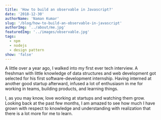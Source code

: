 ```yaml
---
title: 'How to build an observable in Javascript?'
date: '2018-12-30'
authorName: 'Naman Kumar'
slug: '/blog/how-to-build-an-observable-in-javascript'
authorImg: '../about/me.jpg'
featuredImg: '../images/observable.jpg'
tags:
  - npm
  - nodejs
  - design pattern
show: 'false'
---
```


A little over a year ago, I walked into my first ever tech interview. A freshman with little knowledge of data structures and web development got selected for his first software-development internship. Having interned at another good startup afterward, infused a lot of enthusiasm in me for working in teams, building products, and learning things.

I, as you may know, love working at startups and watching them grow. Looking back at the past few months, I am amazed to see how much I have grown with respect to knowledge and understanding with realization that there is a lot more for me to learn.
